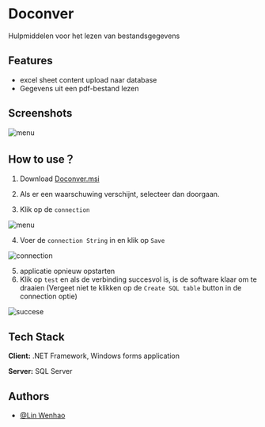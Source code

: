 # Doconver

Hulpmiddelen voor het lezen van bestandsgegevens

## Features

- excel sheet content upload naar database
- Gegevens uit een pdf-bestand lezen

## Screenshots
![menu](https://i.ibb.co/Mndg6d4/Schermafbeelding-2023-02-23-113159.png)

## How to use？

1. Download [Doconver.msi](https://github.com/LinWenhao5/Doconver/releases/tag/doconver)

2. Als er een waarschuwing verschijnt, selecteer dan doorgaan.

3. Klik op de `connection`

![menu](https://i.ibb.co/Mndg6d4/Schermafbeelding-2023-02-23-113159.png)

4. Voer de `connection String` in en klik op `Save`

![connection](https://i.ibb.co/NpYhPvX/Schermafbeelding-2023-02-23-121246.png)

5. applicatie opnieuw opstarten
6. Klik op `test` en als de verbinding succesvol is, is de software klaar om te draaien (Vergeet niet te klikken op de `Create SQL table` button in de connection optie)

![succese](https://i.ibb.co/LP98JpP/Schermafbeelding-2023-02-23-121557.png)


## Tech Stack

**Client:** .NET Framework, Windows forms application

**Server:** SQL Server

## Authors

- [@Lin Wenhao](https://github.com/LinWenhao5)
